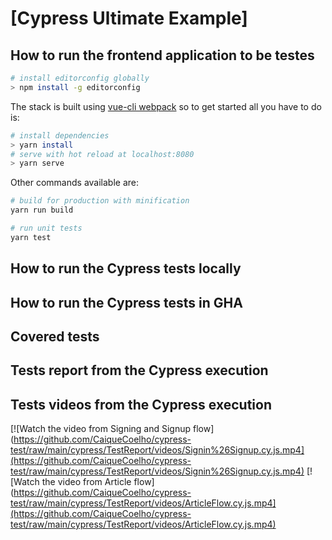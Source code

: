 # [Cypress Ultimate Example]

## How to run the frontend application to be testes

```bash
# install editorconfig globally
> npm install -g editorconfig
```

The stack is built using [vue-cli webpack](https://github.com/vuejs-templates/webpack) so to get started all you have to do is:

```bash
# install dependencies
> yarn install
# serve with hot reload at localhost:8080
> yarn serve
```

Other commands available are:

```bash
# build for production with minification
yarn run build

# run unit tests
yarn test
```

## How to run the Cypress tests locally

## How to run the Cypress tests in GHA

## Covered tests

## Tests report from the Cypress execution

## Tests videos from the Cypress execution

[![Watch the video from Signing and Signup flow](https://github.com/CaiqueCoelho/cypress-test/raw/main/cypress/TestReport/videos/Signin%26Signup.cy.js.mp4](https://github.com/CaiqueCoelho/cypress-test/raw/main/cypress/TestReport/videos/Signin%26Signup.cy.js.mp4)
[![Watch the video from Article flow](https://github.com/CaiqueCoelho/cypress-test/raw/main/cypress/TestReport/videos/ArticleFlow.cy.js.mp4](https://github.com/CaiqueCoelho/cypress-test/raw/main/cypress/TestReport/videos/ArticleFlow.cy.js.mp4)
